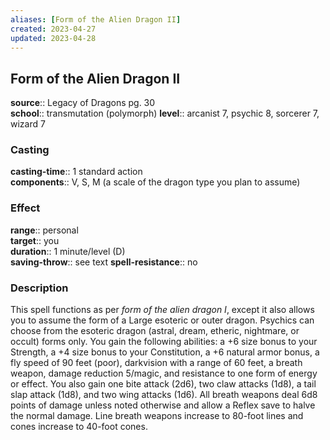 ```yaml
---
aliases: [Form of the Alien Dragon II]
created: 2023-04-27
updated: 2023-04-28
---
```


## Form of the Alien Dragon II

**source**:: Legacy of Dragons pg. 30  
**school**:: transmutation (polymorph)
**level**:: arcanist 7, psychic 8, sorcerer 7, wizard 7

### Casting

**casting-time**:: 1 standard action  
**components**:: V, S, M (a scale of the dragon type you plan to assume)

### Effect

**range**:: personal  
**target**:: you  
**duration**:: 1 minute/level (D)  
**saving-throw**:: see text
**spell-resistance**:: no

### Description

This spell functions as per *form of the alien dragon I*, except it also allows you to assume the form of a Large esoteric or outer dragon. Psychics can choose from the esoteric dragon (astral, dream, etheric, nightmare, or occult) forms only. You gain the following abilities: a +6 size bonus to your Strength, a +4 size bonus to your Constitution, a +6 natural armor bonus, a fly speed of 90 feet (poor), darkvision with a range of 60 feet, a breath weapon, damage reduction 5/magic, and resistance to one form of energy or effect. You also gain one bite attack (2d6), two claw attacks (1d8), a tail slap attack (1d8), and two wing attacks (1d6). All breath weapons deal 6d8 points of damage unless noted otherwise and allow a Reflex save to halve the normal damage. Line breath weapons increase to 80-foot lines and cones increase to 40-foot cones.
